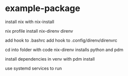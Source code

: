 # example-package

install nix with nix-install

nix profile install 
nix-direnv
direnv

add hook to .bashrc
add hook to .config/direnv/direnvrc

cd into folder with code
nix-direnv installs python and pdm

install dependencies in venv with pdm install

use systemd services to run